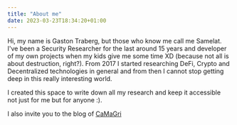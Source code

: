 ```yaml
---
title: "About me"
date: 2023-03-23T18:34:20+01:00
---
```


Hi, my name is Gaston Traberg, but those who know me call me Samelat. I've been a Security Researcher for the last around 15 years and developer of my own projects when my kids give me some time XD (because not all is about destruction, right?).
From 2017 I started researching DeFi, Crypto and Decentralized technologies in general and from then I cannot stop getting deep in this really interesting world.

I created this space to write down all my research and keep it accessible not just for me but for anyone :).

I also invite you to the blog of [CaMaGri](https://camagri.github.io/es/)